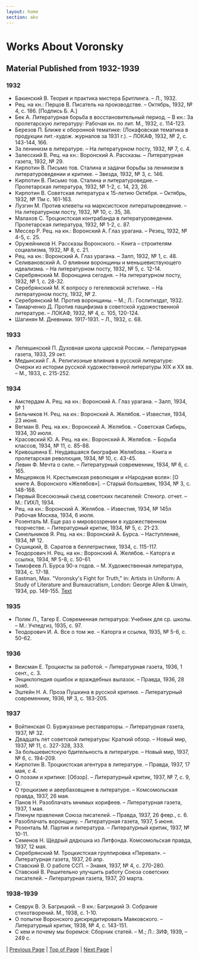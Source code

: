 ```yaml
---
layout: home
section: akv
---
```

# Works About Voronsky
## Material Published from 1932-1939

### 1932
- Бакинский В. Теория и практика мистера Бритлинга. – Л., 1932.
- Рец. на кн.: Перцов В. Писатель на производстве. – Октябрь, 1932, № 4, с. 186. [Подпись Б. А.]
- Бек А. Литературная борьба в восстановительный период. – В кн.: За пролетарскую литературу: Рабочая кн. по лит. М., 1932, с. 114-123.
- Березов П. Ближе к оборонной тематике: (Локафовская тематика в продукции лит.-худож. журналов за 1931 г.). – ЛОКАФ, 1932, № 2, с. 143-144, 166.
- За ленинизм в литературе. – На литературном посту, 1932, № 7, с. 4.
- Залесский В. Рец. на кн.: Воронский А. Рассказы. – Литературная газета, 1932, № 29.
- Кирпотин В. Письмо тов. Сталина и задачи борьбы за ленинизм в литературоведении и критике. – Звезда, 1932, № 3, с. 146.
- Кирпотин В. Письмо тов. Сталина и литературоведие. – Пролетарская литература, 1932, № 1-2, с. 14, 23, 26.
- Кирпотин В. Советская литература к 15-летию Октября. – Октябрь, 1932, № 11м с. 161-163.
- Лузгин М. Против клеветы на марксистское литератыроведение. – На литературном посту, 1932, № 10, с. 35, 38.
- Малахов С. Троцкистская контрабанда в литературоведении. Пролетарская литература, 1932, № 1-2, с. 87.
- Мессер Р. Рец. на кн.: Воронский А. Глаз урагана. – Резец, 1932, № 4-5, с. 25.
- Оружейников Н. Рассказы Воронского. – Книга – строителям социализма, 1932, № 8, с. 21.
- Рец. на кн.: Воронский А. Глаз урагана. – Залп, 1932, № 1, с. 48.
- Селивановский А. О влиянии воронщины и меньшевиствующего идеализма. – На литературном посту, 1932, № 5, с. 12-14.
- Серебрянский М. Воронщина сегодня. – На литературном посту, 1932, № 1, с. 28-32.
- Серебрянский М. К вопросу о гегелевской эстетике. – На литературном посту, 1932, № 2.
- Серебрянский М. Против воронщины. – М.; Л.: Гослитиздат, 1932.
- Тамарченко Д. Против пацифизма в советской художественной литературе. – ЛОКАФ, 1932, № 4, с. 105, 120-124.
- Шагинян М. Дневники. 1917-1931. – Л., 1932, с. 68.

### 1933
- Лепешинский П. Духовная школа царской России. – Литературная газета, 1933, 29 окт.
- Медынский Г. А. Религиозные влияния в русской литературе: Очерки из истории русской художественной литературы XIX и XX вв. – М., 1933, с. 215-252.

### 1934
- Амстердам А. Рец. на кн.: Воронский А. Глаз урагана. – Залп, 1934, № 1
- Бельчиков Н. Рец. на кн.: Воронский А. Желябов. – Известия, 1934, 23 июня.
- Вегман В. Рец. на кн.: Воронский А. Желябов. – Советская Сибирь, 1934, 30 июля.
- Красовский Ю. А. Рец. на кн.: Воронский А. Желябов. – Борьба классов, 1934, № 11, с. 85-88.
- Кривошеина Е. Неудавшаяся биография Желябова. – Книга и пролетарская революция, 1934, № 10, с. 43-45.
- Левин Ф. Мечта о силе. – Литературный современник, 1934, № 6, с. 165.
- Мещеряков Н. Крестьянская революция и «Народная воля»: [О книге А. Воронского «Желябов»]. – Старый большевик, 1934, № 3, с. 148-168.
- Первый Всесоюзный съезд советских писателей: Стеногр. отчет. – М.: ГИХЛ, 1934.
- Рец. на кн.: Воронский А. Желябов. – Известия, 1934, № 145л Рабочая Москва, 1934, 6 июля.
- Розенталь М. Еще раз о мировоззрении в художественном творчестве. – Литературный критик, 1934, № 5, с. 21-23.
- Синельников Я. Рец. на кн.: Воронский А. Бурса. – Наступление, 1934, № 12.
- Сушицкий, В. Саратов в беллетристике, 1934, с. 115-117.
- Теодорович Н. Рец. на кн.: Воронский А. Желябов. – Каторга и ссылка, 1934, № 5-8, с. 50-61.
- Тимофеев Л. Бурса 90-х годов. – М. Художественная литература, 1934, с. 17-18.
- Eastman, Max. &quot;Voronsky's Fight for Truth,&quot; in: Artists in Uniform: A Study of Literature and Bureaucratism, London: George Allen &amp; Unwin, 1934, pp. 149-155. [Text](../Texts/Eastman1934.PDF)

### 1935
- Поляк Л., Тагер Е. Современная литература: Учебник для ср. школы. – М.: Учпедгиз, 1935, с. 97.
- Теодорович И. А. Все о том же. – Каторга и ссылка, 1935, № 5-6, с. 50-62.

### 1936
- Веисман Е. Троцкисты за работой. – Литературная газета, 1936, 1 сент., с. 3.
- Энциклопедия ошибок и враждебных вылазок. – Правда, 1936, 28 нояб.
- Эштейн Н. А. Проза Пушкина в русской критике. – Литературный современник, 1936, № 3, с. 183-205.

### 1937
- Войтинская О. Буржуазные реставраторы. – Литературная газета, 1937, № 32.
- Двадцать лет советской литературы: Краткий обзор. – Новый мир, 1937, № 11, с. 327-328, 333.
- За большевистскую бдительность в литературе. – Новый мир, 1937, № 6, с. 194-209.
- Кирпотин В. Троцкистская агентура в литературе. – Правда, 1937, 17 мая, с 4.
- О поэзии и критике: [Обзор]. – Литературный критик, 1937, № 7, с. 9, 12.
- О троцкизме и авербаховщине в литературе. – Комсомольская правда, 1937, 26 мая.
- Панов Н. Разоблачать мнимых корифеев. – Литературная газета, 1937, 1 мая.
- Пленум правления Союза писателей. – Правда, 1937, 26 февр., с. 6.
- Разоблачать воронщину. – Литературная газета, 1937, 5 июня.
- Розенталь М. Партия и литература. – Литературный критик, 1937, № 10-11.
- Семенов Н. Щедрый дядюшка из Литфонда. Комсомольская правда, 1937, 12 мая.
- Серебрянский М. Троцкистская группировка «Перевал». – Литературная газета, 1937, 26 апр.
- Ставский В. О работе ССП. – Знамя, 1937, № 4, с. 270-280.
- Ставский В. Решительно улучшить работу Союза советских писателей. – Литературная газета, 1937, 20 марта.

### 1938-1939
- Севрук В. Э. Багрицкий. – В кн.: Багрицкий Э. Собрание стихотворений. М., 1938, с. 1-10.
- О попытке Воронского дискредитировать Маяковского. – Литературный критик, 1938, № 4, с. 143-151.
- С кем и почему мы боремся: Сборник статей. – М.; Л.: ЗИФ, 1939, – 249 с.

| [Previous Page](BiblioAbout1931.html) | [Top of Page](#) | [Next Page](BiblioAbout1950s.html) |
